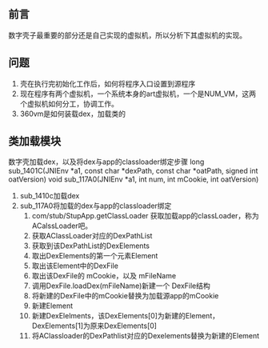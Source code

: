 ## 前言
数字壳子最重要的部分还是自己实现的虚拟机，所以分析下其虚拟机的实现。


## 问题

1. 壳在执行完初始化工作后，如何将程序入口设置到源程序
2. 现在程序有两个虚拟机，一个系统本身的art虚拟机，一个是NUM_VM，这两个虚拟机如何分工，协调工作。
2. 360vm是如何装载dex，加载类的


## 类加载模块
数字壳加载dex，以及将dex与app的classloader绑定步骤
long sub_1401C(JNIEnv *a1, const char *dexPath, const char *oatPath, signed int oatVersion)
void sub_117A0(JNIEnv *a1, int num, int mCookie, int oatVersion)

1. sub_1410c加载dex
2. sub_117A0将加载的dex与app的classloader绑定
    1. com/stub/StupApp.getClassLoader 获取加载app的classLoader，称为ACalssLoader吧。
    2. 获取AClassLoader对应的DexPathList
    2. 获取到该DexPathList的DexElements
    3. 取出DexElements的第一个元素Element
    4. 取出该Element中的DexFile
    5. 取出该DexFile的 mCookie，以及 mFileName
    6. 调用DexFile.loadDex(mFileName)新建一个 DexFile结构
    7. 将新建的DexFile中的mCookie替换为加载源app的mCookie
    8. 新建Element
    9. 新建DexElelments，该DexElements[0]为新建的Element， DexElements[1]为原来DexElements[0]
    10. 将AClassloader的DexPathlist对应的Dexelements替换为新建的Element
